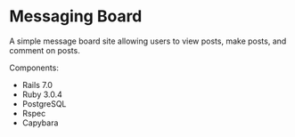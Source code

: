 # Messaging Board

A simple message board site allowing users to view posts, make posts, and comment on posts.

Components:
* Rails 7.0
* Ruby 3.0.4
* PostgreSQL
* Rspec
* Capybara
